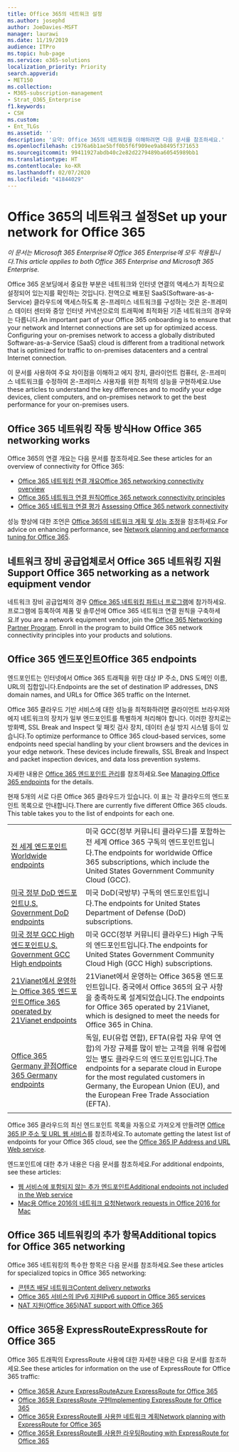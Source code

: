 ```yaml
---
title: Office 365의 네트워크 설정
ms.author: josephd
author: JoeDavies-MSFT
manager: laurawi
ms.date: 11/19/2019
audience: ITPro
ms.topic: hub-page
ms.service: o365-solutions
localization_priority: Priority
search.appverid:
- MET150
ms.collection:
- M365-subscription-management
- Strat_O365_Enterprise
f1.keywords:
- CSH
ms.custom:
- Ent_TLGs
ms.assetid: ''
description: '요약: Office 365의 네트워킹을 이해하려면 다음 문서를 참조하세요.'
ms.openlocfilehash: c1976a6b1ae5bff0b5f6f909ee9ab8495f371653
ms.sourcegitcommit: 99411927abdb40c2e82d2279489ba60545989bb1
ms.translationtype: HT
ms.contentlocale: ko-KR
ms.lasthandoff: 02/07/2020
ms.locfileid: "41844029"
---
```

# <a name="set-up-your-network-for-office-365"></a><span data-ttu-id="ef029-103">Office 365의 네트워크 설정</span><span class="sxs-lookup"><span data-stu-id="ef029-103">Set up your network for Office 365</span></span>

<span data-ttu-id="ef029-104">*이 문서는 Microsoft 365 Enterprise와 Office 365 Enterprise에 모두 적용됩니다.*</span><span class="sxs-lookup"><span data-stu-id="ef029-104">*This article applies to both Office 365 Enterprise and Microsoft 365 Enterprise.*</span></span>

<span data-ttu-id="ef029-p101">Office 365 온보딩에서 중요한 부분은 네트워크와 인터넷 연결의 액세스가 최적으로 설정되어 있는지를 확인하는 것입니다. 전역으로 배포된 SaaS(Software-as-a-Service) 클라우드에 액세스하도록 온-프레미스 네트워크를 구성하는 것은 온-프레미스 데이터 센터와 중앙 인터넷 커넥션으로의 트래픽에 최적화된 기존 네트워크의 경우와는 다릅니다.</span><span class="sxs-lookup"><span data-stu-id="ef029-p101">An important part of your Office 365 onboarding is to ensure that your network and Internet connections are set up for optimized access. Configuring your on-premises network to access a globally distributed Software-as-a-Service (SaaS) cloud is different from a traditional network that is optimized for traffic to on-premises datacenters and a central Internet connection.</span></span> 

<span data-ttu-id="ef029-107">이 문서를 사용하여 주요 차이점을 이해하고 에지 장치, 클라이언트 컴퓨터, 온-프레미스 네트워크를 수정하여 온-프레미스 사용자를 위한 최적의 성능을 구현하세요.</span><span class="sxs-lookup"><span data-stu-id="ef029-107">Use these articles to understand the key differences and to modify your edge devices, client computers, and on-premises network to get the best performance for your on-premises users.</span></span>

## <a name="how-office-365-networking-works"></a><span data-ttu-id="ef029-108">Office 365 네트워킹 작동 방식</span><span class="sxs-lookup"><span data-stu-id="ef029-108">How Office 365 networking works</span></span>

<span data-ttu-id="ef029-109">Office 365의 연결 개요는 다음 문서를 참조하세요.</span><span class="sxs-lookup"><span data-stu-id="ef029-109">See these articles for an overview of connectivity for Office 365:</span></span>

- [<span data-ttu-id="ef029-110">Office 365 네트워킹 연결 개요</span><span class="sxs-lookup"><span data-stu-id="ef029-110">Office 365 networking connectivity overview</span></span>](office-365-networking-overview.md)
- [<span data-ttu-id="ef029-111">Office 365 네트워크 연결 원칙</span><span class="sxs-lookup"><span data-stu-id="ef029-111">Office 365 network connectivity principles</span></span>](office-365-network-connectivity-principles.md)
- <span data-ttu-id="ef029-112">[Office 365 네트워크 연결 평가](assessing-network-connectivity.md) </span><span class="sxs-lookup"><span data-stu-id="ef029-112">[Assessing Office 365 network connectivity](assessing-network-connectivity.md)</span></span>

<span data-ttu-id="ef029-113">성능 향상에 대한 조언은 [Office 365의 네트워크 계획 및 성능 조정](network-planning-and-performance.md)을 참조하세요.</span><span class="sxs-lookup"><span data-stu-id="ef029-113">For advice on enhancing performance, see [Network planning and performance tuning for Office 365](network-planning-and-performance.md).</span></span>

## <a name="support-office-365-networking-as-a-network-equipment-vendor"></a><span data-ttu-id="ef029-114">네트워크 장비 공급업체로서 Office 365 네트워킹 지원</span><span class="sxs-lookup"><span data-stu-id="ef029-114">Support Office 365 networking as a network equipment vendor</span></span>

<span data-ttu-id="ef029-p102">네트워크 장비 공급업체의 경우 [Office 365 네트워킹 파트너 프로그램](office-365-networking-partner-program.md)에 참가하세요. 프로그램에 등록하여 제품 및 솔루션에 Office 365 네트워크 연결 원칙을 구축하세요.</span><span class="sxs-lookup"><span data-stu-id="ef029-p102">If you are a network equipment vendor, join the [Office 365 Networking Partner Program](office-365-networking-partner-program.md). Enroll in the program to build Office 365 network connectivity principles into your products and solutions.</span></span> 

## <a name="office-365-endpoints"></a><span data-ttu-id="ef029-117">Office 365 엔드포인트</span><span class="sxs-lookup"><span data-stu-id="ef029-117">Office 365 endpoints</span></span>

<span data-ttu-id="ef029-118">엔드포인트는 인터넷에서 Office 365 트래픽을 위한 대상 IP 주소, DNS 도메인 이름, URL의 집합입니다.</span><span class="sxs-lookup"><span data-stu-id="ef029-118">Endpoints are the set of destination IP addresses, DNS domain names, and URLs for Office 365 traffic on the Internet.</span></span> 

<span data-ttu-id="ef029-p103">Office 365 클라우드 기반 서비스에 대한 성능을 최적화하려면 클라이언트 브라우저와 에지 네트워크의 장치가 일부 엔드포인트를 특별하게 처리해야 합니다. 이러한 장치로는 방화벽, SSL Break and Inspect 및 패킷 검사 장치, 데이터 손실 방지 시스템 등이 있습니다.</span><span class="sxs-lookup"><span data-stu-id="ef029-p103">To optimize performance to Office 365 cloud-based services, some endpoints need special handling by your client browsers and the devices in your edge network. These devices include firewalls, SSL Break and Inspect and packet inspection devices, and data loss prevention systems.</span></span>

<span data-ttu-id="ef029-121">자세한 내용은 [Office 365 엔드포인트 관리](managing-office-365-endpoints.md)를 참조하세요.</span><span class="sxs-lookup"><span data-stu-id="ef029-121">See [Managing Office 365 endpoints](managing-office-365-endpoints.md) for the details.</span></span>

<span data-ttu-id="ef029-p104">현재 5개의 서로 다른 Office 365 클라우드가 있습니다. 이 표는 각 클라우드의 엔드포인트 목록으로 안내합니다.</span><span class="sxs-lookup"><span data-stu-id="ef029-p104">There are currently five different Office 365 clouds. This table takes you to the list of endpoints for each one.</span></span>

|||
|:-------|:-----|
| [<span data-ttu-id="ef029-124">전 세계 엔드포인트</span><span class="sxs-lookup"><span data-stu-id="ef029-124">Worldwide endpoints</span></span>](urls-and-ip-address-ranges.md) | <span data-ttu-id="ef029-125">미국 GCC(정부 커뮤니티 클라우드)를 포함하는 전 세계 Office 365 구독의 엔드포인트입니다.</span><span class="sxs-lookup"><span data-stu-id="ef029-125">The endpoints for worldwide Office 365 subscriptions, which include the United States Government Community Cloud (GCC).</span></span> |
| [<span data-ttu-id="ef029-126">미국 정부 DoD 엔드포인트</span><span class="sxs-lookup"><span data-stu-id="ef029-126">U.S. Government DoD endpoints</span></span>](office-365-u-s-government-dod-endpoints.md) | <span data-ttu-id="ef029-127">미국 DoD(국방부) 구독의 엔드포인트입니다.</span><span class="sxs-lookup"><span data-stu-id="ef029-127">The endpoints for United States Department of Defense (DoD) subscriptions.</span></span> |
| [<span data-ttu-id="ef029-128">미국 정부 GCC High 엔드포인트</span><span class="sxs-lookup"><span data-stu-id="ef029-128">U.S. Government GCC High endpoints</span></span>](office-365-u-s-government-gcc-high-endpoints.md) | <span data-ttu-id="ef029-129">미국 GCC(정부 커뮤니티 클라우드) High 구독의 엔드포인트입니다.</span><span class="sxs-lookup"><span data-stu-id="ef029-129">The endpoints for United States Government Community Cloud High (GCC High) subscriptions.</span></span> |
| [<span data-ttu-id="ef029-130">21Vianet에서 운영하는 Office 365 엔드포인트</span><span class="sxs-lookup"><span data-stu-id="ef029-130">Office 365 operated by 21Vianet endpoints</span></span>](urls-and-ip-address-ranges-21vianet.md) | <span data-ttu-id="ef029-131">21Vianet에서 운영하는 Office 365용 엔드포인트입니다. 중국에서 Office 365의 요구 사항을 충족하도록 설계되었습니다.</span><span class="sxs-lookup"><span data-stu-id="ef029-131">The endpoints for Office 365 operated by 21Vianet, which is designed to meet the needs for Office 365 in China.</span></span> |
| [<span data-ttu-id="ef029-132">Office 365 Germany 끝점</span><span class="sxs-lookup"><span data-stu-id="ef029-132">Office 365 Germany endpoints</span></span>](office-365-germany-endpoints.md) | <span data-ttu-id="ef029-133">독일, EU(유럽 연합), EFTA(유럽 자유 무역 연합)의 가장 규제를 많이 받는 고객을 위해 유럽에 있는 별도 클라우드의 엔드포인트입니다.</span><span class="sxs-lookup"><span data-stu-id="ef029-133">The endpoints for a separate cloud in Europe for the most regulated customers in Germany, the European Union (EU), and the European Free Trade Association (EFTA).</span></span> |
|||

<span data-ttu-id="ef029-134">Office 365 클라우드의 최신 엔드포인트 목록을 자동으로 가져오게 만들려면 [Office 365 IP 주소 및 URL 웹 서비스](office-365-ip-web-service.md)를 참조하세요.</span><span class="sxs-lookup"><span data-stu-id="ef029-134">To automate getting the latest list of endpoints for your Office 365 cloud, see the [Office 365 IP Address and URL Web service](office-365-ip-web-service.md).</span></span>

<span data-ttu-id="ef029-135">엔드포인트에 대한 추가 내용은 다음 문서를 참조하세요.</span><span class="sxs-lookup"><span data-stu-id="ef029-135">For additional endpoints, see these articles:</span></span>

- [<span data-ttu-id="ef029-136">웹 서비스에 포함되지 않는 추가 엔드포인트</span><span class="sxs-lookup"><span data-stu-id="ef029-136">Additional endpoints not included in the Web service</span></span>](additional-office365-ip-addresses-and-urls.md)
- [<span data-ttu-id="ef029-137">Mac용 Office 2016의 네트워크 요청</span><span class="sxs-lookup"><span data-stu-id="ef029-137">Network requests in Office 2016 for Mac</span></span>](network-requests-in-office-2016-for-mac.md)


## <a name="additional-topics-for-office-365-networking"></a><span data-ttu-id="ef029-138">Office 365 네트워킹의 추가 항목</span><span class="sxs-lookup"><span data-stu-id="ef029-138">Additional topics for Office 365 networking</span></span>

<span data-ttu-id="ef029-139">Office 365 네트워킹의 특수한 항목은 다음 문서를 참조하세요.</span><span class="sxs-lookup"><span data-stu-id="ef029-139">See these articles for specialized topics in Office 365 networking:</span></span>

- [<span data-ttu-id="ef029-140">콘텐츠 배달 네트워크</span><span class="sxs-lookup"><span data-stu-id="ef029-140">Content delivery networks</span></span>](content-delivery-networks.md)
- [<span data-ttu-id="ef029-141">Office 365 서비스의 IPv6 지원</span><span class="sxs-lookup"><span data-stu-id="ef029-141">IPv6 support in Office 365 services</span></span>](ipv6-support.md)
- [<span data-ttu-id="ef029-142">NAT 지원(Office 365)</span><span class="sxs-lookup"><span data-stu-id="ef029-142">NAT support with Office 365</span></span>](nat-support-with-office-365.md)

## <a name="expressroute-for-office-365"></a><span data-ttu-id="ef029-143">Office 365용 ExpressRoute</span><span class="sxs-lookup"><span data-stu-id="ef029-143">ExpressRoute for Office 365</span></span>

<span data-ttu-id="ef029-144">Office 365 트래픽의 ExpressRoute 사용에 대한 자세한 내용은 다음 문서를 참조하세요.</span><span class="sxs-lookup"><span data-stu-id="ef029-144">See these articles for information on the use of ExpressRoute for Office 365 traffic:</span></span>

- [<span data-ttu-id="ef029-145">Office 365용 Azure ExpressRoute</span><span class="sxs-lookup"><span data-stu-id="ef029-145">Azure ExpressRoute for Office 365</span></span>](azure-expressroute.md)
- [<span data-ttu-id="ef029-146">Office 365용 ExpressRoute 구현</span><span class="sxs-lookup"><span data-stu-id="ef029-146">Implementing ExpressRoute for Office 365</span></span>](implementing-expressroute.md)
- [<span data-ttu-id="ef029-147">Office 365용 ExpressRoute를 사용한 네트워크 계획</span><span class="sxs-lookup"><span data-stu-id="ef029-147">Network planning with ExpressRoute for Office 365</span></span>](network-planning-with-expressroute.md)
- [<span data-ttu-id="ef029-148">Office 365용 ExpressRoute를 사용한 라우팅</span><span class="sxs-lookup"><span data-stu-id="ef029-148">Routing with ExpressRoute for Office 365</span></span>](routing-with-expressroute.md)
